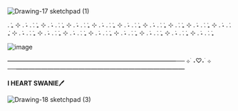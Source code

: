 ## 
![Drawing-17 sketchpad (1)](https://github.com/IHeartSwanie/IHeartSwanie/assets/170365983/3595366f-bd46-4d65-8e64-9402b429bef6)


. ݁₊ ⊹ . ݁˖ . ݁. ݁₊ ⊹ . ݁˖ . ݁. ݁₊ ⊹ . ݁˖ . ݁. ݁₊ ⊹ . ݁˖ . ݁. ݁₊ ⊹ . ݁˖ . ݁. ݁₊ ⊹ . ݁˖ . ݁. ݁₊ ⊹ . ݁. ݁₊ ⊹ . ݁˖ . ݁. ݁₊ ⊹ . ݁˖ . ݁. ݁₊ ⊹ . ݁˖ . ݁. ݁₊ ⊹ . ݁˖ . ݁. ݁₊ ⊹ . ݁˖ . ݁. ݁₊ ⊹ . ݁˖ . ݁. ݁₊ ⊹ . ݁˖ . ݁. ݁₊ ⊹ . ݁˖ . ݁. ݁₊ ⊹ . ݁˖ . ݁. ݁₊ ⊹ . ݁˖ . ݁. ݁₊





![image](https://github.com/IHeartSwanie/IHeartSwanie/assets/170365983/f78bd680-58f2-42fb-a312-3b04f16b33ee)




━━━━━━━━━━━━━━━━━━━━━━━━━━━── ⊹ ࣪ ˖♡˖ ࣪ ⊹ ──━━━━━━━━━━━━━━━━━━━━━━━━━━━


**I HEART SWANIE**🖊️



![Drawing-18 sketchpad (3)](https://github.com/IHeartSwanie/IHeartSwanie/assets/170365983/02fdd43c-11c7-4c1a-a53f-93febea179bf)



